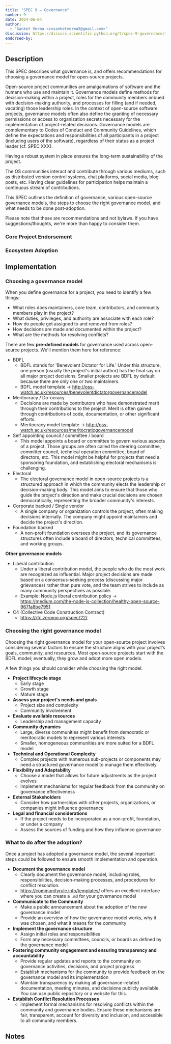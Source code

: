 ```yaml
---
title: "SPEC 9 — Governance"
number: 9
date: 2024-06-04
author:
  - "Sanket Verma <svsanketverma5@gmail.com>"
discussion: https://discuss.scientific-python.org/t/spec-9-governance/1229
endorsed-by:
---
```


## Description

This SPEC describes what governance is, and offers recommendations for choosing a
governance model for open-source projects.

Open-source project communities are amalgamations of software and the humans who
use and maintain it. Governance models define methods for decision-making within a
project, roles for the community members imbued with decision-making authority, and
processes for filling (and if needed, vacating) those leadership roles.
In the context of open-source software projects, governance models often also define the
granting of necessary permissions or access to organization secrets necessary for the
implementation of project-related decisions. Governance models are complementary to
Codes of Conduct and Community Guidelines, which define the expectations and
responsibilities of all participants in a project (including users of the software),
regardless of their status as a project leader (cf. SPEC XXX).

Having a robust system in place ensures the long-term sustainability of the
project.

The OS communities interact and contribute through various mediums, such as
distributed version control systems, chat platforms, social media, blog posts, etc. Having clear guidelines
for participation helps maintain a continuous stream of contributions.

This SPEC outlines the definition of governance, various open-source governance
models, the steps to choose the right governance model, and what needs to be
done post-adoption.

Please note that these are recommendations and not bylaws. If you have
suggestions/thoughts, we're more than happy to consider them.

### Core Project Endorsement

<!--
Briefly discuss what it means for a core project to endorse this SPEC.
-->

### Ecosystem Adoption

<!--
Briefly discuss what it means for a project to adopt this SPEC.
-->

## Implementation

### Choosing a governance model

When you define governance for a project, you need to identify a few things:

- What roles does maintainers, core team, contributors, and community members
  play in the project?
- What duties, privileges, and authority are associate with each role?
- How do people get assigned to and removed from roles?
- How decisions are made and documented within the project?
- What are the methods for resolving conflicts?

There are few **pre-defined models** for governance used across open-source
projects. We'll mention them here for reference:

- BDFL
  - BDFL stands for 'Benevolent Dictator for Life.' Under this structure, one
    person (usually the project's initial author) has the final say on all
    major project decisions. Smaller projects are BDFL by default because
    there are only one or two maintainers.
  - BDFL model template → http://oss-watch.ac.uk/resources/benevolentdictatorgovernancemodel
- Meritocracy / Do-ocracy
  - Decisions are made by contributors who have demonstrated merit through
    their contributions to the project. Merit is often gained through
    contributions of code, documentation, or other significant efforts.
  - Meritocracy model template → http://oss-watch.ac.uk/resources/meritocraticgovernancemodel
- Self appointing council / committee / board
  - This model appoints a board or committee to govern various aspects of a
    project. Those groups are often called the steering committee, committer
    council, technical operation committee, board of directors, etc. This
    model might be helpful for projects that need a sponsoring foundation,
    and establishing electoral mechanisms is challenging.
- Electoral
  - The electoral governance model in open-source projects is a structured
    approach in which the community elects the leadership or decision-making
    body. This model aims to ensure that those who guide the project's
    direction and make crucial decisions are chosen democratically,
    representing the broader community's interests.
- Corporate backed / Single vendor
  - A single company or organization controls the project, often making
    decisions internally. The company might appoint maintainers and decide
    the project's direction.
- Foundation backed
  - A non-profit foundation oversees the project, and its governance
    structures often include a board of directors, technical committees, and
    working groups.

**Other governance models**

- Liberal contribution
  - Under a liberal contribution model, the people who do the most work are
    recognized as influential. Major project decisions are made based on a
    consensus-seeking process (discussing major grievances) rather than pure
    vote, and the team strives to include as many community perspectives as
    possible.
  - Example: Node.js liberal contribution policy → https://medium.com/the-node-js-collection/healthy-open-source-967fa8be7951
- C4 (Collective Code Construction Contract)
  - https://rfc.zeromq.org/spec/22/

### Choosing the right governance model

Choosing the right governance model for your open-source project involves
considering several factors to ensure the structure aligns with your project’s
goals, community, and resources. Most open-source projects start with the BDFL
model; eventually, they grow and adopt more open models.

A few things you should consider while choosing the right model:

- **Project lifecycle stage**
  - Early stage
  - Growth stage
  - Mature stage
- **Assess your project's needs and goals**
  - Project size and complexity
  - Community involvement
- **Evaluate available resources**
  - Leadership and management capacity
- **Community dynamics**
  - Large, diverse communities might benefit from democratic or meritocratic
    models to represent various interests
  - Smaller, homogeneous communities are more suited for a BDFL model
- **Technical and Operational Complexity**
  - Complex projects with numerous sub-projects or components may need a
    structured governance model to manage them effectively
- **Flexibility and Adaptability**
  - Choose a model that allows for future adjustments as the project evolves
  - Implement mechanisms for regular feedback from the community on governance
    effectiveness
- **External Stakeholders**
  - Consider how partnerships with other projects, organizations, or companies
    might influence governance
- **Legal and financial considerations**
  - If the project needs to be incorporated as a non-profit, foundation, or
    under a company
  - Assess the sources of funding and how they influence governance

### What to do after the adoption?

Once a project has adopted a governance model, the several important steps could
be followed to ensure smooth implementation and operation.

- **Document the governance model**
  - Clearly document the governance model, including roles, responsibilities,
    decision-making processes, and procedures for conflict resolution.
  - https://communityrule.info/templates/ offers an excellent interface where
    you can create a `.md` for your governance model
- **Communicate to the Community**
  - Make a public announcement about the adoption of the new governance model
  - Provide an overview of how the governance model works, why it was chosen,
    and what it means for the community
- **Implement the governance structure**
  - Assign initial roles and responsibilities
  - Form any necessary committees, councils, or boards as defined by the
    governance model
- **Fostering community engagement and ensuring transparency and
  accountability**
  - Provide regular updates and reports to the community on governance
    activities, decisions, and project progress
  - Establish mechanisms for the community to provide feedback on the
    governance model and its implementation
  - Maintain transparency by making all governance-related documentation,
    meeting minutes, and decisions publicly available. You can use public
    repository or a website for this.
- **Establish Conflict Resolution Processes**
  - Implement formal mechanisms for resolving conflicts within the community
    and governance bodies. Ensure these mechanisms are fair, transparent,
    account for diversity and inclusion, and accessible to all community
    members.

## Notes

<!--
Include a bulleted list of annotated links, comments,
and other ancillary information as needed.
-->

